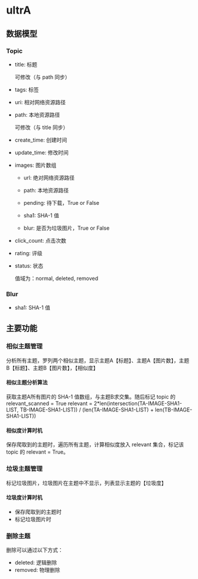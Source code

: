 # ultrA

## 数据模型

### Topic

* title: 标题  

	可修改（与 path 同步）

* tags: 标签

* uri: 相对网络资源路径

* path: 本地资源路径

	可修改（与 title 同步）

* create_time: 创建时间

* update_time: 修改时间

* images: 图片数组

	* url: 绝对网络资源路径
	
	* path: 本地资源路径
	
	* pending: 待下载，True or False
	
	* sha1: SHA-1 值
	
	* blur: 是否为垃圾图片，True or False

* click_count: 点击次数

* rating: 评级

* status: 状态

	值域为：normal, deleted, removed

### Blur
* sha1: SHA-1 值


## 主要功能
### 相似主题管理
分析所有主题，罗列两个相似主题，显示主题A【标题】、主题A【图片数】，主题B【标题】、主题B【图片数】，【相似度】
#### 相似主题分析算法
获取主题A所有图片的 SHA-1 值数组，与主题B求交集。随后标记 topic 的 relevant_scanned = True
relevant = 2*len(intersection(TA-IMAGE-SHA1-LIST, TB-IMAGE-SHA1-LIST)) / (len(TA-IMAGE-SHA1-LIST) + len(TB-IMAGE-SHA1-LIST))

#### 相似度计算时机
保存爬取到的主题时，遍历所有主题，计算相似度放入 relevant 集合，标记该 topic 的 relevant = True。

### 垃圾主题管理
标记垃圾图片，垃圾图片在主题中不显示，列表显示主题的【垃圾度】
#### 垃圾度计算时机
* 保存爬取到的主题时
* 标记垃圾图片时

### 删除主题
删除可以通过以下方式：

* deleted: 逻辑删除
* removed: 物理删除
